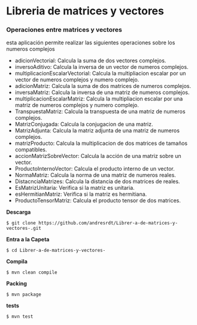 # Libreria de matrices y vectores

### Operaciones entre matrices y vectores

esta aplicación permite realizar las siguientes operaciones sobre los numeros complejos

* adicionVectorial: Calcula la suma de dos vectores complejos.
* inversoAditivo: Calcula la inversa de un vector de numeros complejos.
* multiplicacionEscalarVectorial: Calcula la multipliacion escalar por un vector de numeros complejos y numero complejo.
* adicionMatriz: Calcula la suma de dos matrices de numeros complejos.
* inversaMatriz: Calcula la inversa de una matriz de numeros complejos.
* multiplicacionEscalarMatriz: Calcula la multipliacion escalar por una matriz de numeros complejos y numero complejo.
* TranspuestaMatriz: Calcula la transpuesta de una matriz de numeros complejos.
* MatrizConjugada: Calcula la conjugacion de una matriz.
* MatrizAdjunta: Calcula la matriz adjunta de una matriz de numeros complejos.
* matrizProducto: Calcula la multiplicacion de dos matrices de tamaños compatibles.
* accionMatrizSobreVector: Calcula la acción de una matriz sobre un vector.
* ProductoInternoVector: Calcula el producto interno de un vector.
* NormaMatriz: Calcula la norma de una matriz de numeros reales.
* DistacnciaMatrizes: Calcula la distancia de dos matrices de reales.
* EsMatrizUnitaria: Verifica si la matriz es unitaria.
* esHermitianMatriz: Verifica si la matriz es hermitiana.
* ProductoTensorMatriz: Calcula el producto tensor de dos matrices.

**Descarga**
```
$ git clone https://github.com/andresrdt/Librer-a-de-matrices-y-vectores-.git
```
**Entra a la Capeta**
```
$ cd Librer-a-de-matrices-y-vectores-
```

**Compila**
```
$ mvn clean compile
```
**Packing**
```
$ mvn package
```
**tests**
```
$ mvn test
```
